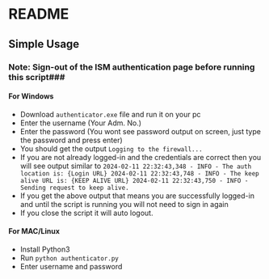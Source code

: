# README

## Simple Usage

### Note: Sign-out of the ISM authentication page before running this script###

#### For Windows
- Download `authenticator.exe` file and run it on your pc
- Enter the username (Your Adm. No.)
- Enter the password (You wont see password output on screen, just type the password and press enter)
- You should get the output `Logging to the firewall...`
- If you are not already logged-in and the credentials are correct then you will see output similar to
  `2024-02-11 22:32:43,348 - INFO - The auth location is: {Login URL}
2024-02-11 22:32:43,748 - INFO - The keep alive URL is: {KEEP ALIVE URL}
2024-02-11 22:32:43,750 - INFO - Sending request to keep alive.`
- If you get the above output that means you are successfully logged-in and until the script is running you will not need to sign in again
- If you close the script it will auto logout.

#### For MAC/Linux
- Install Python3
- Run ```python authenticator.py```
- Enter username and password
